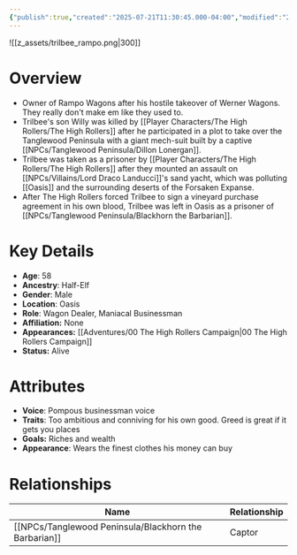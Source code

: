 ```yaml
---
{"publish":true,"created":"2025-07-21T11:30:45.000-04:00","modified":"2025-10-17T10:23:02.235-04:00","published":"2025-10-17T10:23:02.235-04:00","cssclasses":"","Age":"58","Ancestry":"Half-Elf","Gender":"Male","Location":["Oasis"],"Role":["Wagon Dealer, Maniacal Businessman"],"Affiliation":["None"],"Appearances":["[[00 The High Rollers Campaign]]"],"Status":"Alive"}
---
```


![[z_assets/trilbee_rampo.png|300]]

# Overview
- Owner of Rampo Wagons after his hostile takeover of Werner Wagons. They really don't make em like they used to.
- Trilbee's son Willy was killed by [[Player Characters/The High Rollers/The High Rollers]] after he participated in a plot to take over the Tanglewood Peninsula with a giant mech-suit built by a captive [[NPCs/Tanglewood Peninsula/Dillon Lonergan]].
- Trilbee was taken as a prisoner by [[Player Characters/The High Rollers/The High Rollers]] after they mounted an assault on [[NPCs/Villains/Lord Draco Landucci]]'s sand yacht, which was polluting [[Oasis]] and the surrounding deserts of the Forsaken Expanse.
- After The High Rollers forced Trilbee to sign a vineyard purchase agreement in his own blood, Trilbee was left in Oasis as a prisoner of [[NPCs/Tanglewood Peninsula/Blackhorn the Barbarian]].

# Key Details
- **Age**: 58
- **Ancestry**: Half-Elf
- **Gender**: Male
- **Location**: Oasis
- **Role**: Wagon Dealer, Maniacal Businessman
- **Affiliation:** None
- **Appearances:** [[Adventures/00 The High Rollers Campaign\|00 The High Rollers Campaign]]
- **Status:** Alive

# Attributes
- **Voice**: Pompous businessman voice
- **Traits**: Too ambitious and conniving for his own good. Greed is great if it gets you places
- **Goals:** Riches and wealth
- **Appearance**: Wears the finest clothes his money can buy

# Relationships

| Name                        | Relationship |
| --------------------------- | ------------ |
| [[NPCs/Tanglewood Peninsula/Blackhorn the Barbarian]] | Captor       |
